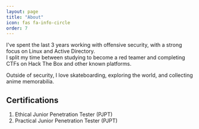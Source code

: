 ```yaml
---
layout: page
title: "About"
icon: fas fa-info-circle
order: 7
---
```


I've spent the last 3 years working with offensive security, with a strong focus on Linux and Active Directory.  
I split my time between studying to become a red teamer and completing CTFs on Hack The Box and other known platforms.

Outside of security, I love skateboarding, exploring the world, and collecting anime memorabilia.

## Certifications

1. Ethical Junior Penetration Tester (PJPT)  
2. Practical Junior Penetration Tester (PJPT)
